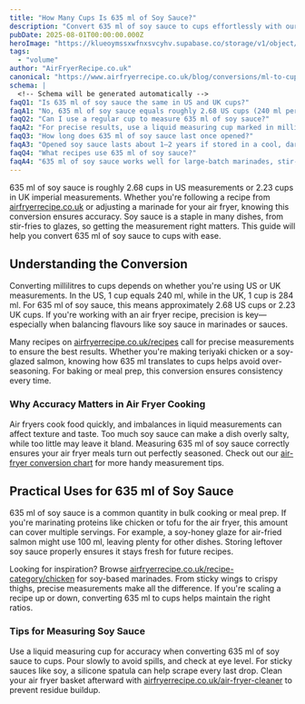 ```yaml
---
title: "How Many Cups Is 635 ml of Soy Sauce?"
description: "Convert 635 ml of soy sauce to cups effortlessly with our simple guide. Perfect for air fryer recipes and precise cooking measurements."
pubDate: 2025-08-01T00:00:00.000Z
heroImage: "https://klueoymssxwfnxsvcyhv.supabase.co/storage/v1/object/public/Shmucket/how-many-cups-is-635-ml-of-soy-sauce.webp"
tags:
  - "volume"
author: "AirFryerRecipe.co.uk"
canonical: "https://www.airfryerrecipe.co.uk/blog/conversions/ml-to-cups/how-many-cups-is-635-ml-of-soy-sauce"
schema: |
  <!-- Schema will be generated automatically -->
faqQ1: "Is 635 ml of soy sauce the same in US and UK cups?"
faqA1: "No, 635 ml of soy sauce equals roughly 2.68 US cups (240 ml per cup) or 2.23 UK cups (284 ml per cup). Always check which measurement system your recipe uses to ensure accuracy, especially for air fryer cooking where balance is key."
faqQ2: "Can I use a regular cup to measure 635 ml of soy sauce?"
faqA2: "For precise results, use a liquid measuring cup marked in millilitres or cups. A standard drinking cup isn’t accurate, as sizes vary. Measuring correctly ensures your air fryer dishes aren’t too salty or under-seasoned."
faqQ3: "How long does 635 ml of soy sauce last once opened?"
faqA3: "Opened soy sauce lasts about 1–2 years if stored in a cool, dark place. For best quality, refrigerate after opening. Check for changes in colour or smell before using in air fryer recipes."
faqQ4: "What recipes use 635 ml of soy sauce?"
faqA4: "635 ml of soy sauce works well for large-batch marinades, stir-fry sauces, or glazes. Try it in air fryer teriyaki chicken, beef bulgogi, or tofu dishes. Visit <a href=https://www.airfryerrecipe.co.uk>airfryerrecipe.co.uk</a> for recipe ideas."
---
```

<p>635 ml of soy sauce is roughly 2.68 cups in US measurements or 2.23 cups in UK imperial measurements. Whether you're following a recipe from <a href=https://www.airfryerrecipe.co.uk>airfryerrecipe.co.uk</a> or adjusting a marinade for your air fryer, knowing this conversion ensures accuracy. Soy sauce is a staple in many dishes, from stir-fries to glazes, so getting the measurement right matters. This guide will help you convert 635 ml of soy sauce to cups with ease.</p>  

<h2>Understanding the Conversion</h2>  
<p>Converting millilitres to cups depends on whether you're using US or UK measurements. In the US, 1 cup equals 240 ml, while in the UK, 1 cup is 284 ml. For 635 ml of soy sauce, this means approximately 2.68 US cups or 2.23 UK cups. If you're working with an air fryer recipe, precision is key—especially when balancing flavours like soy sauce in marinades or sauces.</p>  

<p>Many recipes on <a href=https://www.airfryerrecipe.co.uk/recipes>airfryerrecipe.co.uk/recipes</a> call for precise measurements to ensure the best results. Whether you're making teriyaki chicken or a soy-glazed salmon, knowing how 635 ml translates to cups helps avoid over-seasoning. For baking or meal prep, this conversion ensures consistency every time.</p>  

<h3>Why Accuracy Matters in Air Fryer Cooking</h3>  
<p>Air fryers cook food quickly, and imbalances in liquid measurements can affect texture and taste. Too much soy sauce can make a dish overly salty, while too little may leave it bland. Measuring 635 ml of soy sauce correctly ensures your air fryer meals turn out perfectly seasoned. Check out our <a href=https://www.airfryerrecipe.co.uk/air-fryer-conversion-chart>air-fryer conversion chart</a> for more handy measurement tips.</p>  

<h2>Practical Uses for 635 ml of Soy Sauce</h2>  
<p>635 ml of soy sauce is a common quantity in bulk cooking or meal prep. If you're marinating proteins like chicken or tofu for the air fryer, this amount can cover multiple servings. For example, a soy-honey glaze for air-fried salmon might use 100 ml, leaving plenty for other dishes. Storing leftover soy sauce properly ensures it stays fresh for future recipes.</p>  

<p>Looking for inspiration? Browse <a href=https://www.airfryerrecipe.co.uk/recipe-category/chicken>airfryerrecipe.co.uk/recipe-category/chicken</a> for soy-based marinades. From sticky wings to crispy thighs, precise measurements make all the difference. If you're scaling a recipe up or down, converting 635 ml to cups helps maintain the right ratios.</p>  

<h3>Tips for Measuring Soy Sauce</h3>  
<p>Use a liquid measuring cup for accuracy when converting 635 ml of soy sauce to cups. Pour slowly to avoid spills, and check at eye level. For sticky sauces like soy, a silicone spatula can help scrape every last drop. Clean your air fryer basket afterward with <a href=https://www.airfryerrecipe.co.uk/air-fryer-cleaner>airfryerrecipe.co.uk/air-fryer-cleaner</a> to prevent residue buildup.</p>
